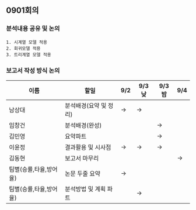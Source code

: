 ## 0901회의

### 분석내용 공유 및 논의
```
1. 시계열 모델 적용
2. 회귀모델 적용
3. 트리계열 모델 적용
```

### 보고서 작성 방식 논의

|이름|할일|9/2|9/3낮|9/3밤|9/4|
|----|---|---|---|---|---|
|남상대|분석배경(요약 및 정리)|->|->| |
|임창건|분석배경(완성)| ||->|
|김민영|요약파트|||->|
|이윤정|결과활용 및 시사점|->|->|->|
|김동현|보고서 마무리||||->|
|팀별(승률,타율,방어율)|논문 두줄 요약|->|
|팀별(승률,타율,방어율)|분석방법 및 계획 파트||->|


